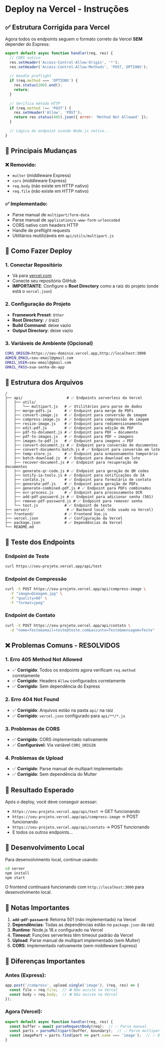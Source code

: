 # Deploy na Vercel - Instruções

## ✅ Estrutura Corrigida para Vercel

Agora todos os endpoints seguem o formato correto da Vercel **SEM** depender do Express:

```javascript
export default async function handler(req, res) {
  // CORS nativo
  res.setHeader('Access-Control-Allow-Origin', '*');
  res.setHeader('Access-Control-Allow-Methods', 'POST, OPTIONS');
  
  // Handle preflight
  if (req.method === 'OPTIONS') {
    res.status(200).end();
    return;
  }
  
  // Verifica método HTTP
  if (req.method !== 'POST') {
    res.setHeader('Allow', 'POST');
    return res.status(405).json({ error: 'Method Not Allowed' });
  }
  
  // Lógica do endpoint usando Node.js nativo...
}
```

## 🔧 Principais Mudanças

### ❌ **Removido:**
- `multer` (middleware Express)
- `cors` (middleware Express)
- `req.body` (não existe em HTTP nativo)
- `req.file` (não existe em HTTP nativo)

### ✅ **Implementado:**
- Parse manual de `multipart/form-data`
- Parse manual de `application/x-www-form-urlencoded`
- CORS nativo com headers HTTP
- Handle de preflight requests
- Utilitários reutilizáveis em `api/utils/multipart.js`

## 🚀 Como Fazer Deploy

### 1. Conectar Repositório
- Vá para [vercel.com](https://vercel.com)
- Conecte seu repositório GitHub
- **IMPORTANTE**: Configure o **Root Directory** como a raiz do projeto (onde está o `vercel.json`)

### 2. Configuração do Projeto
- **Framework Preset**: `Other`
- **Root Directory**: `/` (raiz)
- **Build Command**: deixe vazio
- **Output Directory**: deixe vazio

### 3. Variáveis de Ambiente (Opcional)
```bash
CORS_ORIGIN=https://seu-dominio.vercel.app,http://localhost:3000
ADMIN_EMAIL=seu-email@gmail.com
GMAIL_USER=seu-email@gmail.com
GMAIL_PASS=sua-senha-de-app
```

## 📁 Estrutura dos Arquivos

```
/
├── api/                    # ✅ Endpoints serverless da Vercel
│   ├── utils/
│   │   └── multipart.js   # ✅ Utilitários para parse de dados
│   ├── merge-pdfs.js      # ✅ Endpoint para merge de PDFs
│   ├── convert-image.js   # ✅ Endpoint para conversão de imagem
│   ├── compress-image.js  # ✅ Endpoint para compressão de imagem
│   ├── resize-image.js    # ✅ Endpoint para redimensionamento
│   ├── edit-pdf.js        # ✅ Endpoint para edição de PDF
│   ├── pdf-to-document.js # ✅ Endpoint para PDF → documento
│   ├── pdf-to-images.js   # ✅ Endpoint para PDF → imagens
│   ├── images-to-pdf.js   # ✅ Endpoint para imagens → PDF
│   ├── convert-document.js # ✅ Endpoint para conversão de documentos
│   ├── convert-documents-batch.js # ✅ Endpoint para conversão em lote
│   ├── temp-store.js      # ✅ Endpoint para armazenamento temporário
│   ├── batch-download.js  # ✅ Endpoint para download em lote
│   ├── recover-document.js # ✅ Endpoint para recuperação de documentos
│   ├── generate-qr-code.js # ✅ Endpoint para geração de QR codes
│   ├── notify-ia-tools.js # ✅ Endpoint para notificações de IA
│   ├── contato.js         # ✅ Endpoint para formulário de contato
│   ├── generate-pdf.js    # ✅ Endpoint para geração de PDFs
│   ├── generate-combined-pdf.js # ✅ Endpoint para PDFs combinados
│   ├── ocr-process.js     # ✅ Endpoint para processamento OCR
│   ├── add-pdf-password.js # ✅ Endpoint para adicionar senha (501)
│   ├── remove-pdf-password.js # ✅ Endpoint para remover senha
│   └── test.js            # ✅ Endpoint de teste
├── server/                 # ✅ Backend local (não usado na Vercel)
├── frontend/              # ✅ Frontend Vue.js
├── vercel.json            # ✅ Configuração da Vercel
├── package.json           # ✅ Dependências da Vercel
└── README.md
```

## 🔧 Teste dos Endpoints

### Endpoint de Teste
```bash
curl https://seu-projeto.vercel.app/api/test
```

### Endpoint de Compressão
```bash
curl -X POST https://seu-projeto.vercel.app/api/compress-image \
  -F "image=@imagem.jpg" \
  -F "quality=80" \
  -F "format=jpeg"
```

### Endpoint de Contato
```bash
curl -X POST https://seu-projeto.vercel.app/api/contato \
  -d "nome=Teste&email=teste@teste.com&assunto=Teste&mensagem=Teste"
```

## ❌ Problemas Comuns - RESOLVIDOS

### 1. Erro 405 Method Not Allowed
- ✅ **Corrigido**: Todos os endpoints agora verificam `req.method` corretamente
- ✅ **Corrigido**: Headers `Allow` configurados corretamente
- ✅ **Corrigido**: Sem dependência do Express

### 2. Erro 404 Not Found
- ✅ **Corrigido**: Arquivos estão na pasta `api/` na raiz
- ✅ **Corrigido**: `vercel.json` configurado para `api/**/*.js`

### 3. Problemas de CORS
- ✅ **Corrigido**: CORS implementado nativamente
- ✅ **Configurável**: Via variável `CORS_ORIGIN`

### 4. Problemas de Upload
- ✅ **Corrigido**: Parse manual de multipart implementado
- ✅ **Corrigido**: Sem dependência do Multer

## 🎯 Resultado Esperado

Após o deploy, você deve conseguir acessar:

- `https://seu-projeto.vercel.app/api/test` → GET funcionando
- `https://seu-projeto.vercel.app/api/compress-image` → POST funcionando
- `https://seu-projeto.vercel.app/api/contato` → POST funcionando
- E todos os outros endpoints...

## 🔄 Desenvolvimento Local

Para desenvolvimento local, continue usando:

```bash
cd server
npm install
npm start
```

O frontend continuará funcionando com `http://localhost:3000` para desenvolvimento local.

## 📝 Notas Importantes

1. **`add-pdf-password`**: Retorna 501 (não implementado) na Vercel
2. **Dependências**: Todas as dependências estão no `package.json` da raiz
3. **Runtime**: Node.js 18.x configurado na Vercel
4. **Timeout**: Funções serverless têm timeout padrão da Vercel
5. **Upload**: Parse manual de multipart implementado (sem Multer)
6. **CORS**: Implementado nativamente (sem middleware Express)

## 🚨 Diferenças Importantes

### Antes (Express):
```javascript
app.post('/compress', upload.single('image'), (req, res) => {
  const file = req.file;  // ❌ Não existe na Vercel
  const body = req.body;  // ❌ Não existe na Vercel
});
```

### Agora (Vercel):
```javascript
export default async function handler(req, res) {
  const buffer = await parseRequestBody(req);  // ✅ Parse manual
  const parts = parseMultipart(buffer, boundary);  // ✅ Parse multipart
  const imagePart = parts.find(part => part.name === 'image');  // ✅ Dados do arquivo
}
```
